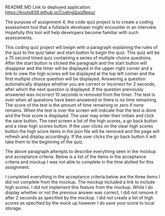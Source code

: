 README.MD
Link to deployed application: https://knuts839.github.io/CodingQuizRepo/

The purpose of assignment 4, the code quiz project is to create a coding assessment tool that a fullstack developer might encounter in an interview. Hopefully this tool will help developers become familiar with such assessments. 

This coding quiz project will beigin with a paragraph explaining the rules of the quiz to the quiz taker and start button to begin the quiz. This quiz will be a 75 second timed quiz containing a series of multiple choice questions. After the start button is clicked the paragraph and the start button will disappear and the timer will be displayed in the upper-right corner and a link to view the high scores will be displayed at the top left corner and the first multiple choice question will be displayed. Answering a question automatically displays whether you are correct or incorrect for 2 seconds, after which the next question is displayed. If the question previously answered was incorrect 10 seconds is removed from the timer. The test is over when all questions have been answered or there is no time remaining. The score of the test is the amount of time remaining or zero if none remains. When the test is over the screen will indicate that the test is done and the final score is displayed. The user may enter their initials and click the save button. The next screen a list of the high scores, a go back button and a clear high scores button. If the user clicks on the clear high scores button the high score items in the json file will be removed and the page will refresh and display accordingly. If the user clicks the go back button it will take them to the beginning of the quiz. 

The above paragraph attempts to describe everything seen in the mockup and acceptance criteria. Below is a list of the items in the acceptance criteria and mockup I was not able to complete in the time alotted for this assignment. 

I completed everything in the acceptance criteria below are the three items I did not complete from the mockup.
The mockup included a link to include high scores. I did not implement this feature from the mockup.
While I do display whether or not the previous answer was correct, I did not remove it after 2 seconds as specified by the mockup. 
I did not create a list of high scores as specified by the mock up however I do save your score to local storage.
